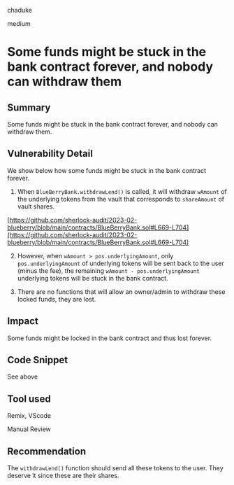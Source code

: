 chaduke

medium

# Some funds might be stuck in the bank contract forever, and nobody can withdraw them

## Summary
Some funds might be stuck in the bank contract forever, and nobody can withdraw them. 


## Vulnerability Detail
We show below how some funds might be stuck in the bank contract forever.

1) When ``BlueBerryBank.withdrawLend()`` is called, it will withdraw ``wAmount`` of the underlying tokens from the vault that corresponds to  ``shareAmount`` of vault shares. 

[https://github.com/sherlock-audit/2023-02-blueberry/blob/main/contracts/BlueBerryBank.sol#L669-L704](https://github.com/sherlock-audit/2023-02-blueberry/blob/main/contracts/BlueBerryBank.sol#L669-L704)

2) However, when ``wAmount > pos.underlyingAmount``, only ``pos.underlyingAmount`` of underlying tokens will be sent back to the user (minus the fee), the remaining ``wAmount - pos.underlyingAmount`` underlying tokens will be stuck in the bank contract.

3) There are no functions that will  allow an owner/admin to withdraw these locked funds, they are lost. 

## Impact
Some funds might be locked in the bank contract and thus lost forever. 



## Code Snippet
See above

## Tool used
Remix, VScode

Manual Review

## Recommendation
The ``withdrawLend()`` function should send all these tokens to the user. They deserve it since these are their shares. 
 
